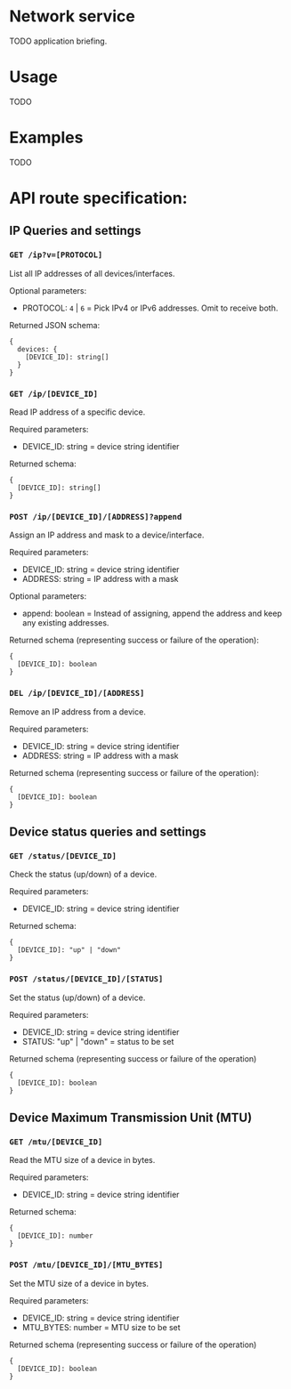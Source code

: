 # Network service

TODO application briefing.

# Usage

TODO

# Examples

TODO

# API route specification:

## IP Queries and settings

### `GET /ip?v=[PROTOCOL]`

List all IP addresses of all devices/interfaces.

Optional parameters:

- PROTOCOL: `4` | `6` = Pick IPv4 or IPv6 addresses. Omit to receive both.

Returned JSON schema:

```
{
  devices: {
    [DEVICE_ID]: string[]
  }
}
```


### `GET /ip/[DEVICE_ID]`

Read IP address of a specific device.

Required parameters:

- DEVICE_ID: string = device string identifier

Returned schema:

```
{
  [DEVICE_ID]: string[]
}
```

### `POST /ip/[DEVICE_ID]/[ADDRESS]?append`

Assign an IP address and mask to a device/interface.

Required parameters:

- DEVICE_ID: string = device string identifier
- ADDRESS: string = IP address with a mask

Optional parameters:

- append: boolean = Instead of assigning, append the address and keep any existing addresses.

Returned schema (representing success or failure of the operation):

```
{
  [DEVICE_ID]: boolean
}
```

### `DEL /ip/[DEVICE_ID]/[ADDRESS]`

Remove an IP address from a device.

Required parameters:

- DEVICE_ID: string = device string identifier
- ADDRESS: string = IP address with a mask

Returned schema (representing success or failure of the operation):

```
{
  [DEVICE_ID]: boolean
}
```

## Device status queries and settings

### `GET /status/[DEVICE_ID]`

Check the status (up/down) of a device.

Required parameters:

- DEVICE_ID: string = device string identifier

Returned schema:

```
{
  [DEVICE_ID]: "up" | "down"
}
```

### `POST /status/[DEVICE_ID]/[STATUS]`

Set the status (up/down) of a device.

Required parameters:

- DEVICE_ID: string = device string identifier
- STATUS: "up" | "down" = status to be set

Returned schema (representing success or failure of the operation)

```
{
  [DEVICE_ID]: boolean
}
```

## Device Maximum Transmission Unit (MTU)

### `GET /mtu/[DEVICE_ID]`

Read the MTU size of a device in bytes.

Required parameters:

- DEVICE_ID: string = device string identifier

Returned schema:

```
{
  [DEVICE_ID]: number
}
```

### `POST /mtu/[DEVICE_ID]/[MTU_BYTES]`

Set the MTU size of a device in bytes.

Required parameters:

- DEVICE_ID: string = device string identifier
- MTU_BYTES: number = MTU size to be set


Returned schema (representing success or failure of the operation)

```
{
  [DEVICE_ID]: boolean
}
```